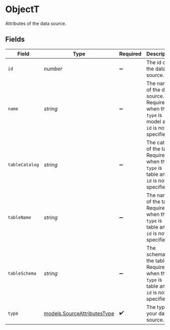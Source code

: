 # ObjectT

Attributes of the data source.


## Fields

| Field                                                                                     | Type                                                                                      | Required                                                                                  | Description                                                                               | Example                                                                                   |
| ----------------------------------------------------------------------------------------- | ----------------------------------------------------------------------------------------- | ----------------------------------------------------------------------------------------- | ----------------------------------------------------------------------------------------- | ----------------------------------------------------------------------------------------- |
| `id`                                                                                      | *number*                                                                                  | :heavy_minus_sign:                                                                        | The id of the data source.                                                                | 1543                                                                                      |
| `name`                                                                                    | *string*                                                                                  | :heavy_minus_sign:                                                                        | The name of the data source. Required when the `type` is model and `id` is not specified. | New Signups                                                                               |
| `tableCatalog`                                                                            | *string*                                                                                  | :heavy_minus_sign:                                                                        | The catalog of the table. Required when the `type` is table and `id` is not specified.    | data_mart                                                                                 |
| `tableName`                                                                               | *string*                                                                                  | :heavy_minus_sign:                                                                        | The name of the table. Required when the `type` is table and `id` is not specified.       | events                                                                                    |
| `tableSchema`                                                                             | *string*                                                                                  | :heavy_minus_sign:                                                                        | The schema of the table. Required when the `type` is table and `id` is not specified.     | publish                                                                                   |
| `type`                                                                                    | [models.SourceAttributesType](../../models/shared/sourceattributestype.md)                | :heavy_check_mark:                                                                        | The type of your data source.                                                             |                                                                                           |